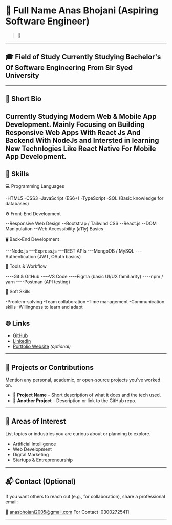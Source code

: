 # 👤 Full Name Anas Bhojani (Aspiring Software Engineer)

> 📌 

---

## 🎓 Field of Study Currently Studying Bachelor's Of Software Engineering From Sir Syed University


---

## 🧾 Short Bio

Currently Studying Modern Web & Mobile App Development. Mainly Focusing on Building Responsive Web Apps With React Js And Backend With NodeJs and Intersted in learning New Technlogies Like React Native For Mobile App Development.  
---

## 💼 Skills

💻 Programming Languages

-HTML5
-CSS3
-JavaScript (ES6+)
-TypeScript
-SQL (Basic knowledge for databases)

⚙️ Front-End Development

--Responsive Web Design
--Bootstrap / Tailwind CSS
--React.js 
--DOM Manipulation
--Web Accessibility (a11y) Basics

🖥️ Back-End Development

---Node.js
---Express.js
---REST APIs
---MongoDB / MySQL
---Authentication (JWT, OAuth basics)

🔧 Tools & Workflow

----Git & GitHub
----VS Code
----Figma (basic UI/UX familiarity)
----npm / yarn
----Postman (API testing)

🚀 Soft Skills

-Problem-solving
-Team collaboration
-Time management
-Communication skills
-Willingness to learn and adapt


## 🌐 Links

- [GitHub](https://github.com/AnasBhojani)
- [LinkedIn](https://linkedin.com/in/AnasBhojani)
- [Portfolio Website](https://yourwebsite.com) *(optional)*

---

## 🚀 Projects or Contributions

Mention any personal, academic, or open-source projects you’ve worked on.

- 📂 **Project Name** – Short description of what it does and the tech used.
- 📂 **Another Project** – Description or link to the GitHub repo.

---

## 🎯 Areas of Interest

List topics or industries you are curious about or planning to explore.

- Artificial Intelligence
- Web Development
- Digital Marketing
- Startups & Entrepreneurship

---

## 📬 Contact (Optional)

If you want others to reach out (e.g., for collaboration), share a professional email:

📧 anasbhojani2005@gmail.com
For Contact :03002725411

---